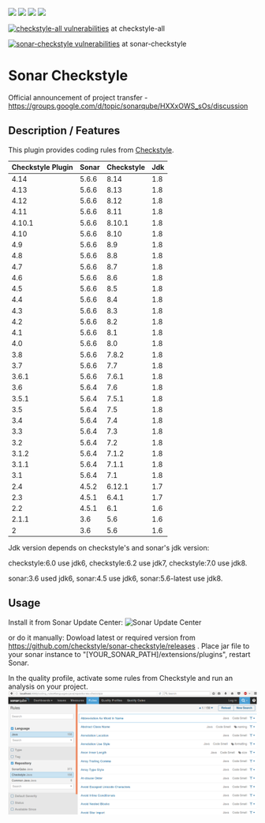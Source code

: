 [![][travis img]][travis]
[![][wercker img]][wercker]
[![][teamcity img]][teamcity]
[![][sonar img]][sonar]

[![checkstyle-all vulnerabilities][snyk-cs-all img]][snyk-cs-all] at checkstyle-all

[![sonar-checkstyle vulnerabilities][snyk-sonar img]][snyk-sonar] at sonar-checkstyle

Sonar Checkstyle
==========

Official announcement of project transfer - https://groups.google.com/d/topic/sonarqube/HXXxOWS_sOs/discussion

## Description / Features

This plugin provides coding rules from [Checkstyle](http://checkstyle.sourceforge.net/).

Checkstyle Plugin|Sonar|Checkstyle|Jdk
-----------------|-----|----------|---
4.14|5.6.6|8.14|1.8
4.13|5.6.6|8.13|1.8
4.12|5.6.6|8.12|1.8
4.11|5.6.6|8.11|1.8
4.10.1|5.6.6|8.10.1|1.8
4.10|5.6.6|8.10|1.8
4.9|5.6.6|8.9|1.8
4.8|5.6.6|8.8|1.8
4.7|5.6.6|8.7|1.8
4.6|5.6.6|8.6|1.8
4.5|5.6.6|8.5|1.8
4.4|5.6.6|8.4|1.8
4.3|5.6.6|8.3|1.8
4.2|5.6.6|8.2|1.8
4.1|5.6.6|8.1|1.8
4.0|5.6.6|8.0|1.8
3.8|5.6.6|7.8.2|1.8
3.7|5.6.6|7.7|1.8
3.6.1|5.6.6|7.6.1|1.8
3.6|5.6.4|7.6|1.8
3.5.1|5.6.4|7.5.1|1.8
3.5|5.6.4|7.5|1.8
3.4|5.6.4|7.4|1.8
3.3|5.6.4|7.3|1.8
3.2|5.6.4|7.2|1.8
3.1.2|5.6.4|7.1.2|1.8
3.1.1|5.6.4|7.1.1|1.8
3.1|5.6.4|7.1|1.8
2.4|4.5.2|6.12.1|1.7
2.3|4.5.1|6.4.1|1.7
2.2|4.5.1|6.1|1.6
2.1.1|3.6|5.6|1.6
2|3.6|5.6|1.6


Jdk version depends on checkstyle's and sonar's jdk version:

checkstyle:6.0 use jdk6, checkstyle:6.2 use jdk7, checkstyle:7.0 use jdk8.

sonar:3.6 used jdk6, sonar:4.5 use jdk6, sonar:5.6-latest use jdk8.

## Usage
Install it from Sonar Update Center:
![Sonar Update Center](https://cloud.githubusercontent.com/assets/812984/23023964/e850b208-f40c-11e6-9577-a8e449de7e1d.png)

or do it manually:
Dowload latest or required version from https://github.com/checkstyle/sonar-checkstyle/releases .
Place jar file to your sonar instance to "[YOUR_SONAR_PATH]/extensions/plugins", restart Sonar.

In the quality profile, activate some rules from Checkstyle and run an analysis on your project.
![checkstlye rules in sonar](https://github.com/checkstyle/resources/raw/master/img/sonar-wiki/sonar-in-docker.PNG)

[travis]:https://travis-ci.org/checkstyle/sonar-checkstyle/builds
[travis img]:https://secure.travis-ci.org/checkstyle/sonar-checkstyle.png

[teamcity]:https://teamcity.jetbrains.com/viewType.html?buildTypeId=Checkstyle_SonarCheckstyleIdeaInspectionsMaster
[teamcity img]:https://img.shields.io/teamcity/http/teamcity.jetbrains.com/s/Checkstyle_SonarCheckstyleIdeaInspectionsMaster.svg?label=TeamCity%20inspections

[sonar]:https://sonarcloud.io/dashboard?id=com.github.checkstyle%3Acheckstyle-sonar-plugin-parent
[sonar img]:https://sonarcloud.io/api/project_badges/measure?project=com.github.checkstyle%3Acheckstyle-sonar-plugin-parent&metric=alert_status

[wercker]: https://app.wercker.com/project/bykey/ece513d8a6eb70207dd3b805b63e8d1c
[wercker img]: https://app.wercker.com/status/ece513d8a6eb70207dd3b805b63e8d1c/s/master

[snyk-cs-all]: https://snyk.io/test/github/checkstyle/sonar-checkstyle?targetFile=checkstyle-all/pom.xml
[snyk-cs-all img]: https://snyk.io/test/github/checkstyle/sonar-checkstyle/badge.svg?targetFile=checkstyle-all/pom.xml

[snyk-sonar]: https://snyk.io/test/github/checkstyle/sonar-checkstyle?targetFile=checkstyle-sonar-plugin/pom.xml
[snyk-sonar img]: https://snyk.io/test/github/checkstyle/sonar-checkstyle/badge.svg?targetFile=checkstyle-sonar-plugin/pom.xml
